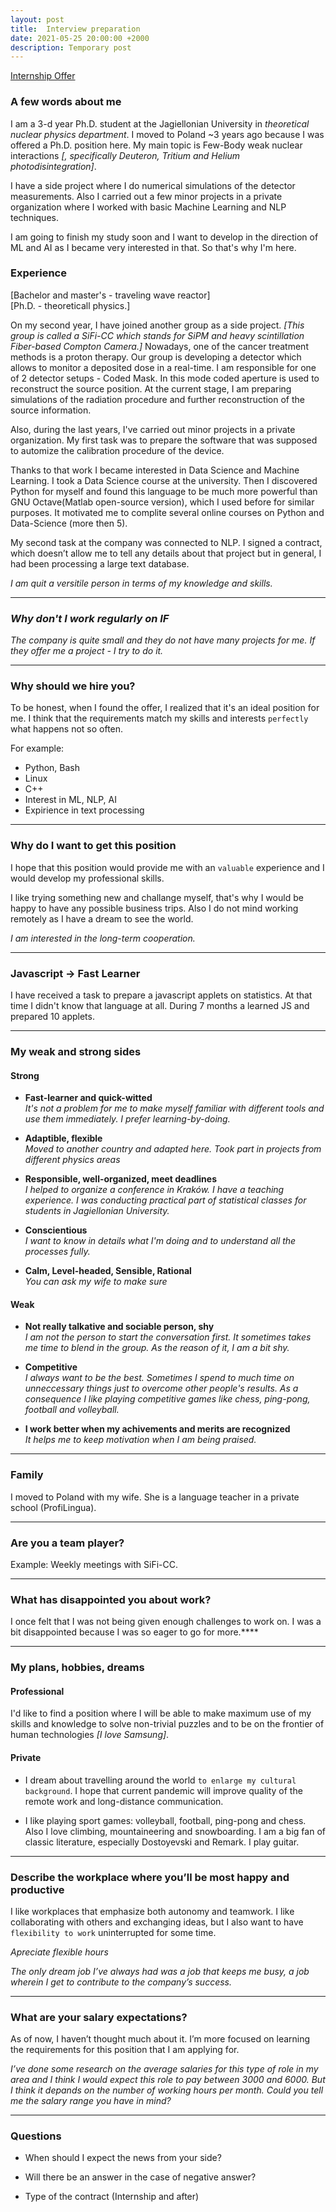 ```yaml
---
layout: post
title:  Interview preparation
date: 2021-05-25 20:00:00 +2000
description: Temporary post
---
```


<a href="https://skk.erecruiter.pl//Offer.aspx?oid=3334915&cfg=65868c65478c409fa170c14b0b6d4437&fromSkk=1621251679347&ejoId=109348&ejorId=186336&comId=18797776" target="blank">Internship Offer</a>

### A few words about me

I am a 3-d year Ph.D. student at the Jagiellonian University in *theoretical nuclear physics department*. I moved to Poland ~3 years ago because I was offered a Ph.D. position here. My main topic is Few-Body weak nuclear interactions *[, specifically Deuteron, Tritium and Helium photodisintegration]*.

I have a side project where I do numerical simulations of the detector measurements. Also I carried out a few minor projects in a private organization where I worked with basic Machine Learning and NLP techniques.

I am going to finish my study soon and I want to develop in the direction of ML and AI as I became very interested in that. So that's why I'm here.

### Experience

[Bachelor and master's - traveling wave reactor]\
[Ph.D. - theoreticall physics.]


On my second year, I have joined another group as a side project. *[This group is called a SiFi-CC which stands for SiPM and heavy scintillation Fiber-based Compton Camera.]*
Nowadays, one of the cancer treatment methods is a proton therapy.
Our group is developing a detector which allows to monitor a deposited dose in a real-time.
I am responsible for one of 2 detector setups - Coded Mask.
In this mode coded aperture is used to reconstruct the source position.
At the current stage, I am preparing simulations of the radiation procedure and further reconstruction of the source information.

Also, during the last years, I've carried out minor projects in a private organization.
My first task was to prepare the software that was supposed to automize the calibration procedure of the device.

Thanks to that work I became interested in Data Science and Machine Learning.
I took a Data Science course at the university.
Then I discovered Python for myself and found this language to be much more powerful than GNU Octave(Matlab open-source version), which I used before for similar purposes. It motivated me to complite several online courses on Python and Data-Science (more then 5).

My second task at the company was connected to NLP. I signed a contract, which doesn’t allow me to tell any details about that project but in general, I had been processing a large text database.


*I am quit a versitile person in terms of my knowledge and skills.*
<hr>

### *Why don't I work regularly on IF*

*The company is quite small and they do not have many projects for me. If they offer me a project - I try to do it.*

<hr>

### Why should we hire you?

To be honest, when I found the offer, I realized that it's an ideal position for me. 
I think that the requirements match my skills and interests `perfectly` what happens not so often.

For example:
* Python, Bash
* Linux
* C++
* Interest in ML, NLP, AI
* Expirience in text processing

<hr>

### Why do I want to get this position

I hope that this position would provide me with an `valuable` experience and I would develop my professional skills.

I like trying something new and challange myself, that's why I would be happy to have any  possible business trips. Also I do not mind working remotely as I have a dream to see the world.

*I am interested in the long-term cooperation.*

<hr>

### Javascript -> Fast Learner

I have received a task to prepare a javascript applets on statistics. At that time I didn't know that language at all. During 7 months a learned JS and prepared 10 applets.


<hr>

### My weak and strong sides

#### Strong

* **Fast-learner and quick-witted**\
*It's not a problem for me to make myself familiar with different tools and use them immediately.*
*I prefer learning-by-doing.*

* **Adaptible, flexible**\
*Moved to another country and adapted here. Took part in projects from different physics areas*

* **Responsible, well-organized, meet deadlines**\
*I helped to organize a conference in Kraków. I have a teaching experience. I was conducting practical part of statistical classes for students in Jagiellonian University.*

* **Conscientious**\
*I want to know in details what I'm doing and to understand all the processes fully.*

* **Calm, Level-headed, Sensible, Rational**\
*You can ask my wife to make sure*

#### Weak

* **Not really talkative and sociable person, shy**\
*I am not the person to start the conversation first. It sometimes takes me time to blend in the group.*
*As the reason of it, I am a bit shy.*

* **Competitive**\
*I always want to be the best. Sometimes I spend to much time on unneccessary things just to overcome other people's results. As a consequence I like playing competitive games like chess, ping-pong, football and volleyball.*

* **I work better when my achivements and merits are recognized**\
*It helps me to keep motivation when I am being praised.*

<hr>

### Family

I moved to Poland with my wife.
She is a language teacher in a private school (ProfiLingua).

<hr>

### Are you a team player?

Example: Weekly meetings with SiFi-CC.

<hr>

### What has disappointed you about work?

I once felt that I was not being given enough challenges to work on. I was a bit disappointed because I was so eager to go for more.****

<hr>


### My plans, hobbies, dreams


#### Professional

I'd like to find a position where I will be able to make maximum use of my skills and knowledge to solve non-trivial puzzles and to be on the frontier of human technologies *[I love Samsung]*.

#### Private

* I dream about travelling around the world `to enlarge my cultural background`. I hope that current pandemic will improve quality of the remote work and long-distance communication.

* I like playing sport games: volleyball, football, ping-pong and chess. Also I love climbing, mountaineering and snowboarding. I am a big fan of classic literature, especially Dostoyevski and Remark. I play guitar.

<hr>

###  Describe the workplace where you’ll be most happy and productive

 I like workplaces that emphasize both autonomy and teamwork. I like collaborating with others and exchanging ideas, but I also want to have `flexibility to work` uninterrupted for some time.

 *Apreciate flexible hours*
 
 *The only dream job I’ve always had was a job that keeps me busy, a job wherein I get to contribute to the company’s success.*

<hr>

### What are your salary expectations?

As of now, I haven’t thought much about it. I’m more focused on learning the requirements for this position that I am applying for. 

*I’ve done some research on the average salaries for this type of role in my area and I think I would expect this role to pay between 3000 and 6000. But I think it depands on the number of working hours per month. Could you tell me the salary range you have in mind?*

<hr>

### Questions

* When should I expect the news from your side?

* Will there be an answer in the case of negative answer?

* Type of the contract (Internship and after)


<!-- * How long does internship takes?
    *3 months* -->